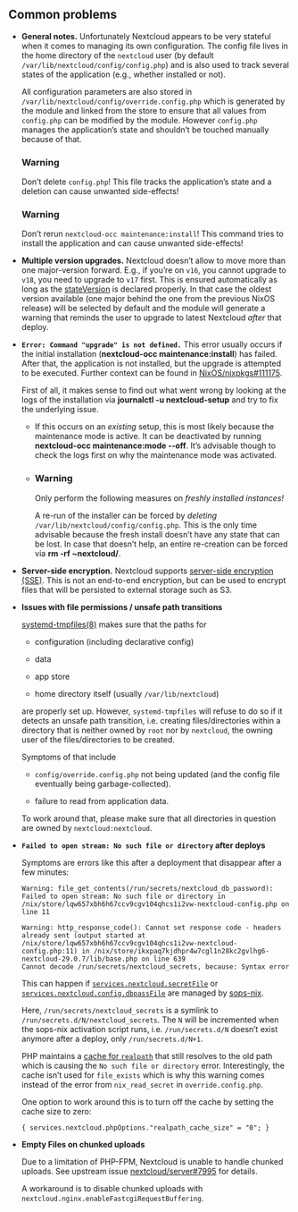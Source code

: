 ## Common problems

- **General notes.** Unfortunately Nextcloud appears to be very stateful when it comes to managing its own configuration. The config file lives in the home directory of the `nextcloud` user (by default `/var/lib/nextcloud/config/config.php`) and is also used to track several states of the application (e.g., whether installed or not).

  All configuration parameters are also stored in `/var/lib/nextcloud/config/override.config.php` which is generated by the module and linked from the store to ensure that all values from `config.php` can be modified by the module. However `config.php` manages the application’s state and shouldn’t be touched manually because of that.

  ### Warning

  Don’t delete `config.php`! This file tracks the application’s state and a deletion can cause unwanted side-effects!

  ### Warning

  Don’t rerun `nextcloud-occ maintenance:install`! This command tries to install the application and can cause unwanted side-effects!

- **Multiple version upgrades.** Nextcloud doesn’t allow to move more than one major-version forward. E.g., if you’re on `v16`, you cannot upgrade to `v18`, you need to upgrade to `v17` first. This is ensured automatically as long as the [stateVersion](options.html#opt-system.stateVersion) is declared properly. In that case the oldest version available (one major behind the one from the previous NixOS release) will be selected by default and the module will generate a warning that reminds the user to upgrade to latest Nextcloud _after_ that deploy.

- **`Error: Command "upgrade" is not defined.`** This error usually occurs if the initial installation (**nextcloud-occ maintenance:install**) has failed. After that, the application is not installed, but the upgrade is attempted to be executed. Further context can be found in [NixOS/nixpkgs#111175](https://github.com/NixOS/nixpkgs/issues/111175).

  First of all, it makes sense to find out what went wrong by looking at the logs of the installation via **journalctl -u nextcloud-setup** and try to fix the underlying issue.
  - If this occurs on an _existing_ setup, this is most likely because the maintenance mode is active. It can be deactivated by running **nextcloud-occ maintenance:mode --off**. It’s advisable though to check the logs first on why the maintenance mode was activated.

  - ### Warning

    Only perform the following measures on _freshly installed instances!_

    A re-run of the installer can be forced by _deleting_ `/var/lib/nextcloud/config/config.php`. This is the only time advisable because the fresh install doesn’t have any state that can be lost. In case that doesn’t help, an entire re-creation can be forced via **rm -rf ~nextcloud/**.

- **Server-side encryption.** Nextcloud supports [server-side encryption (SSE)](https://docs.nextcloud.com/server/latest/admin_manual/configuration_files/encryption_configuration.html). This is not an end-to-end encryption, but can be used to encrypt files that will be persisted to external storage such as S3.

- **Issues with file permissions / unsafe path transitions**

  [systemd-tmpfiles(8)](https://www.freedesktop.org/software/systemd/man/systemd-tmpfiles.html) makes sure that the paths for
  - configuration (including declarative config)

  - data

  - app store

  - home directory itself (usually `/var/lib/nextcloud`)

  are properly set up. However, `systemd-tmpfiles` will refuse to do so if it detects an unsafe path transition, i.e. creating files/directories within a directory that is neither owned by `root` nor by `nextcloud`, the owning user of the files/directories to be created.

  Symptoms of that include
  - `config/override.config.php` not being updated (and the config file eventually being garbage-collected).

  - failure to read from application data.

  To work around that, please make sure that all directories in question are owned by `nextcloud:nextcloud`.

- **`Failed to open stream: No such file or directory` after deploys**

  Symptoms are errors like this after a deployment that disappear after a few minutes:

  ```programlisting
  Warning: file_get_contents(/run/secrets/nextcloud_db_password): Failed to open stream: No such file or directory in /nix/store/lqw657xbh6h67ccv9cgv104qhcs1i2vw-nextcloud-config.php on line 11

  Warning: http_response_code(): Cannot set response code - headers already sent (output started at /nix/store/lqw657xbh6h67ccv9cgv104qhcs1i2vw-nextcloud-config.php:11) in /nix/store/ikxpaq7kjdhpr4w7cgl1n28kc2gvlhg6-nextcloud-29.0.7/lib/base.php on line 639
  Cannot decode /run/secrets/nextcloud_secrets, because: Syntax error
  ```

  This can happen if [`services.nextcloud.secretFile`](options.html#opt-services.nextcloud.secretFile) or [`services.nextcloud.config.dbpassFile`](options.html#opt-services.nextcloud.config.dbpassFile) are managed by [sops-nix](https://github.com/Mic92/sops-nix/).

  Here, `/run/secrets/nextcloud_secrets` is a symlink to `/run/secrets.d/N/nextcloud_secrets`. The `N` will be incremented when the sops-nix activation script runs, i.e. `/run/secrets.d/N` doesn’t exist anymore after a deploy, only `/run/secrets.d/N+1`.

  PHP maintains a [cache for `realpath`](https://www.php.net/manual/en/ini.core.php#ini.realpath-cache-size) that still resolves to the old path which is causing the `No such file or directory` error. Interestingly, the cache isn’t used for `file_exists` which is why this warning comes instead of the error from `nix_read_secret` in `override.config.php`.

  One option to work around this is to turn off the cache by setting the cache size to zero:

  ```programlisting
  { services.nextcloud.phpOptions."realpath_cache_size" = "0"; }
  ```

- **Empty Files on chunked uploads**

  Due to a limitation of PHP-FPM, Nextcloud is unable to handle chunked uploads. See upstream issue [nextcloud/server#7995](https://github.com/nextcloud/server/issues/7995) for details.

  A workaround is to disable chunked uploads with `nextcloud.nginx.enableFastcgiRequestBuffering`.
